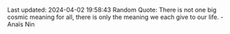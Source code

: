 Last updated: 2024-04-02 19:58:43
Random Quote: There is not one big cosmic meaning for all, there is only the meaning we each give to our life. - Anaïs Nin